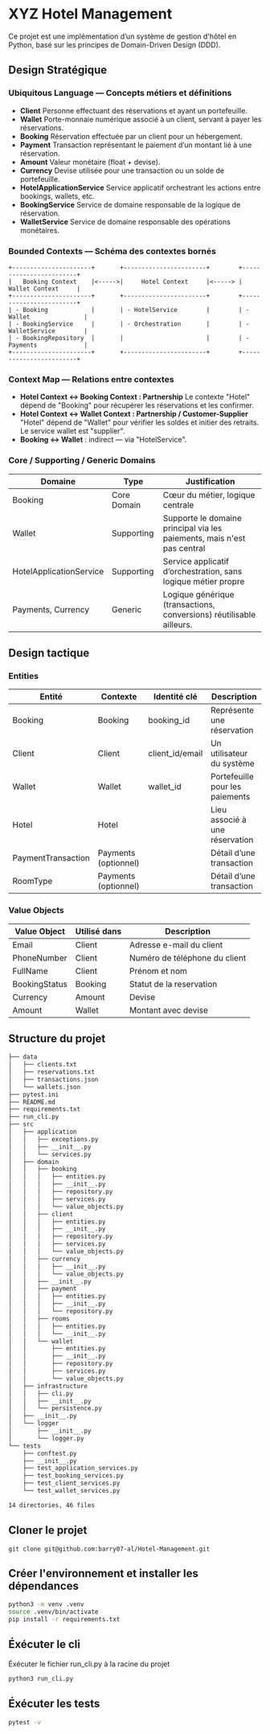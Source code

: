 # XYZ Hotel Management

Ce projet est une implémentation d’un système de gestion d'hôtel en Python, basé sur les principes de Domain-Driven Design (DDD).

## Design Stratégique

### Ubiquitous Language — Concepts métiers et définitions
- **Client**	Personne effectuant des réservations et ayant un portefeuille.
- **Wallet**	Porte-monnaie numérique associé à un client, servant à payer les réservations.
- **Booking**	Réservation effectuée par un client pour un hébergement.
- **Payment**	Transaction représentant le paiement d’un montant lié à une réservation.
- **Amount**	Valeur monétaire (float + devise).
- **Currency**	Devise utilisée pour une transaction ou un solde de portefeuille.
- **HotelApplicationService**	Service applicatif orchestrant les actions entre bookings, wallets, etc.
- **BookingService**	Service de domaine responsable de la logique de réservation.
- **WalletService**	Service de domaine responsable des opérations monétaires.

### Bounded Contexts — Schéma des contextes bornés
```text
+----------------------+       +-----------------------+        +------------------------+
|   Booking Context    |<----->|     Hotel Context     |<-----> |     Wallet Context     |
+----------------------+       +-----------------------+        +------------------------+
| - Booking            |       | - HotelService        |        | - Wallet               |
| - BookingService     |       | - Orchestration       |        | - WalletService        |
| - BookingRepository  |       |                       |        | - Payments             |
+----------------------+       +-----------------------+        +------------------------+
```

### Context Map — Relations entre contextes

- **Hotel Context ↔ Booking Context : Partnership**
Le contexte "Hotel" dépend de "Booking" pour récupérer les réservations et les confirmer.
- **Hotel Context ↔ Wallet Context : Partnership / Customer-Supplier**
"Hotel" dépend de "Wallet" pour vérifier les soldes et initier des retraits. Le service wallet est "supplier".
- **Booking ↔ Wallet** : indirect — via "HotelService".

### Core / Supporting / Generic Domains

| Domaine           | Type       | Justification                                        |
|-------------------|------------|------------------------------------------------------|
| Booking | Core Domain| Cœur du métier, logique centrale                     |
| Wallet | Supporting | Supporte le domaine principal via les paiements, mais n'est pas central |
| HotelApplicationService    | Supporting    | Service applicatif d’orchestration, sans logique métier propre |
| Payments, Currency    | Generic    | Logique générique (transactions, conversions) réutilisable ailleurs. |

## Design tactique

### Entities

| Entité     | Contexte         | Identité clé         | Description                      |
|------------|------------------|----------------------|----------------------------------|
| Booking    | Booking          | booking_id           | Représente une réservation       |
| Client     | Client           | client_id/email   | Un utilisateur du système        |
| Wallet     | Wallet           | wallet_id | Portefeuille pour les paiements |
| Hotel      | Hotel |             | Lieu associé à une réservation   |
| PaymentTransaction    | Payments (optionnel)|       | Détail d’une transaction         |
| RoomType    | Payments (optionnel)|       | Détail d’une transaction         |

### Value Objects

| Value Object | Utilisé dans     | Description                             |
|--------------|------------------|-----------------------------------------|
| Email        | Client           | Adresse e-mail du client          |
| PhoneNumber  | Client           | Numéro de téléphone du client           |
| FullName     | Client           | Prénom et nom                  |
| BookingStatus  | Booking          | Statut de la reservation    |
| Currency        |  Amount  | Devise     |
| Amount        |  Wallet  | Montant avec devise     |


## Structure du projet
```sh
├── data
│   ├── clients.txt
│   ├── reservations.txt
│   ├── transactions.json
│   └── wallets.json
├── pytest.ini
├── README.md
├── requirements.txt
├── run_cli.py
├── src
│   ├── application
│   │   ├── exceptions.py
│   │   ├── __init__.py
│   │   └── services.py
│   ├── domain
│   │   ├── booking
│   │   │   ├── entities.py
│   │   │   ├── __init__.py
│   │   │   ├── repository.py
│   │   │   ├── services.py
│   │   │   └── value_objects.py
│   │   ├── client
│   │   │   ├── entities.py
│   │   │   ├── __init__.py
│   │   │   ├── repository.py
│   │   │   ├── services.py
│   │   │   └── value_objects.py
│   │   ├── currency
│   │   │   ├── __init__.py
│   │   │   └── value_objects.py
│   │   ├── __init__.py
│   │   ├── payment
│   │   │   ├── entities.py
│   │   │   ├── __init__.py
│   │   │   └── repository.py
│   │   ├── rooms
│   │   │   ├── entities.py
│   │   │   └── __init__.py
│   │   └── wallet
│   │       ├── entities.py
│   │       ├── __init__.py
│   │       ├── repository.py
│   │       ├── services.py
│   │       └── value_objects.py
│   ├── infrastructure
│   │   ├── cli.py
│   │   ├── __init__.py
│   │   └── persistence.py
│   ├── __init__.py
│   └── logger
│       ├── __init__.py
│       └── logger.py
└── tests
    ├── conftest.py
    ├── __init__.py
    ├── test_application_services.py
    ├── test_booking_services.py
    ├── test_client_services.py
    └── test_wallet_services.py

14 directories, 46 files

```
## Cloner le projet
```
git clone git@github.com:barry07-al/Hotel-Management.git
```

## Créer l'environnement et installer les dépendances

```sh
python3 -m venv .venv
source .venv/bin/activate
pip install -r requirements.txt
```

## Éxécuter le cli
Éxécuter le fichier run_cli.py à la racine du projet
```sh
python3 run_cli.py
```

## Éxécuter les tests
```sh
pytest -v
```
